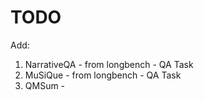 # TODO
Add:
1. NarrativeQA - from longbench - QA Task
2. MuSiQue - from longbench - QA Task
3. QMSum - 
